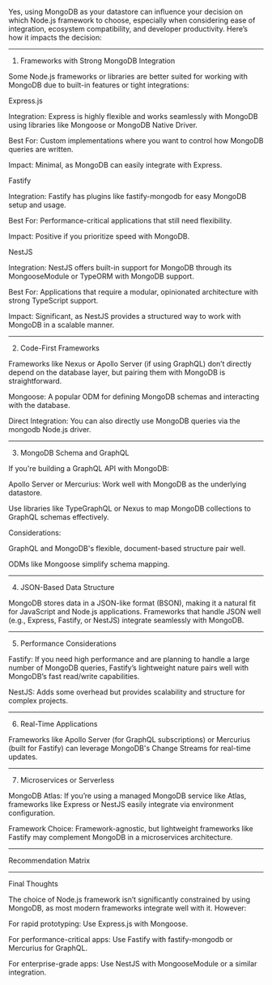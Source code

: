Yes, using MongoDB as your datastore can influence your decision on which Node.js framework to choose, especially when considering ease of integration, ecosystem compatibility, and developer productivity. Here’s how it impacts the decision:


---

1. Frameworks with Strong MongoDB Integration

Some Node.js frameworks or libraries are better suited for working with MongoDB due to built-in features or tight integrations:

Express.js

Integration: Express is highly flexible and works seamlessly with MongoDB using libraries like Mongoose or MongoDB Native Driver.

Best For: Custom implementations where you want to control how MongoDB queries are written.

Impact: Minimal, as MongoDB can easily integrate with Express.


Fastify

Integration: Fastify has plugins like fastify-mongodb for easy MongoDB setup and usage.

Best For: Performance-critical applications that still need flexibility.

Impact: Positive if you prioritize speed with MongoDB.


NestJS

Integration: NestJS offers built-in support for MongoDB through its MongooseModule or TypeORM with MongoDB support.

Best For: Applications that require a modular, opinionated architecture with strong TypeScript support.

Impact: Significant, as NestJS provides a structured way to work with MongoDB in a scalable manner.



---

2. Code-First Frameworks

Frameworks like Nexus or Apollo Server (if using GraphQL) don’t directly depend on the database layer, but pairing them with MongoDB is straightforward.

Mongoose: A popular ODM for defining MongoDB schemas and interacting with the database.

Direct Integration: You can also directly use MongoDB queries via the mongodb Node.js driver.



---

3. MongoDB Schema and GraphQL

If you're building a GraphQL API with MongoDB:

Apollo Server or Mercurius: Work well with MongoDB as the underlying datastore.

Use libraries like TypeGraphQL or Nexus to map MongoDB collections to GraphQL schemas effectively.


Considerations:

GraphQL and MongoDB's flexible, document-based structure pair well.

ODMs like Mongoose simplify schema mapping.



---

4. JSON-Based Data Structure

MongoDB stores data in a JSON-like format (BSON), making it a natural fit for JavaScript and Node.js applications. Frameworks that handle JSON well (e.g., Express, Fastify, or NestJS) integrate seamlessly with MongoDB.


---

5. Performance Considerations

Fastify: If you need high performance and are planning to handle a large number of MongoDB queries, Fastify’s lightweight nature pairs well with MongoDB’s fast read/write capabilities.

NestJS: Adds some overhead but provides scalability and structure for complex projects.



---

6. Real-Time Applications

Frameworks like Apollo Server (for GraphQL subscriptions) or Mercurius (built for Fastify) can leverage MongoDB's Change Streams for real-time updates.



---

7. Microservices or Serverless

MongoDB Atlas: If you’re using a managed MongoDB service like Atlas, frameworks like Express or NestJS easily integrate via environment configuration.

Framework Choice: Framework-agnostic, but lightweight frameworks like Fastify may complement MongoDB in a microservices architecture.



---

Recommendation Matrix


---

Final Thoughts

The choice of Node.js framework isn’t significantly constrained by using MongoDB, as most modern frameworks integrate well with it. However:

For rapid prototyping: Use Express.js with Mongoose.

For performance-critical apps: Use Fastify with fastify-mongodb or Mercurius for GraphQL.

For enterprise-grade apps: Use NestJS with MongooseModule or a similar integration.


